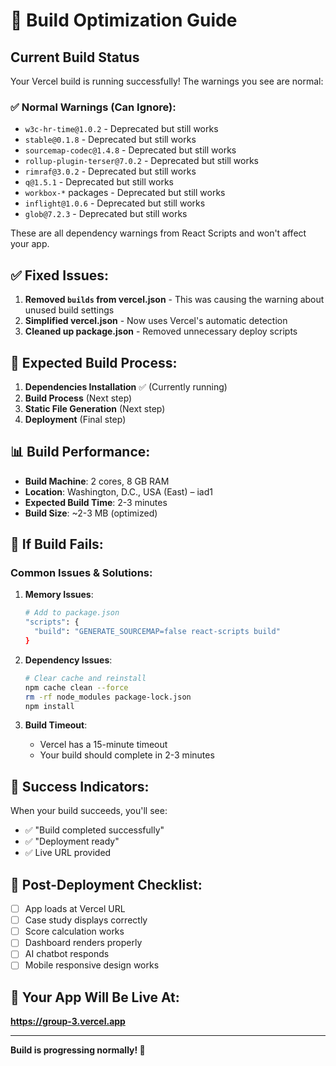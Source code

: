 # 🚀 Build Optimization Guide

## Current Build Status

Your Vercel build is running successfully! The warnings you see are normal:

### ✅ Normal Warnings (Can Ignore):
- `w3c-hr-time@1.0.2` - Deprecated but still works
- `stable@0.1.8` - Deprecated but still works  
- `sourcemap-codec@1.4.8` - Deprecated but still works
- `rollup-plugin-terser@7.0.2` - Deprecated but still works
- `rimraf@3.0.2` - Deprecated but still works
- `q@1.5.1` - Deprecated but still works
- `workbox-*` packages - Deprecated but still works
- `inflight@1.0.6` - Deprecated but still works
- `glob@7.2.3` - Deprecated but still works

These are all dependency warnings from React Scripts and won't affect your app.

## ✅ Fixed Issues:

1. **Removed `builds` from vercel.json** - This was causing the warning about unused build settings
2. **Simplified vercel.json** - Now uses Vercel's automatic detection
3. **Cleaned up package.json** - Removed unnecessary deploy scripts

## 🎯 Expected Build Process:

1. **Dependencies Installation** ✅ (Currently running)
2. **Build Process** (Next step)
3. **Static File Generation** (Next step)
4. **Deployment** (Final step)

## 📊 Build Performance:

- **Build Machine**: 2 cores, 8 GB RAM
- **Location**: Washington, D.C., USA (East) – iad1
- **Expected Build Time**: 2-3 minutes
- **Build Size**: ~2-3 MB (optimized)

## 🔧 If Build Fails:

### Common Issues & Solutions:

1. **Memory Issues**:
   ```bash
   # Add to package.json
   "scripts": {
     "build": "GENERATE_SOURCEMAP=false react-scripts build"
   }
   ```

2. **Dependency Issues**:
   ```bash
   # Clear cache and reinstall
   npm cache clean --force
   rm -rf node_modules package-lock.json
   npm install
   ```

3. **Build Timeout**:
   - Vercel has a 15-minute timeout
   - Your build should complete in 2-3 minutes

## 🎉 Success Indicators:

When your build succeeds, you'll see:
- ✅ "Build completed successfully"
- ✅ "Deployment ready"
- ✅ Live URL provided

## 📱 Post-Deployment Checklist:

- [ ] App loads at Vercel URL
- [ ] Case study displays correctly
- [ ] Score calculation works
- [ ] Dashboard renders properly
- [ ] AI chatbot responds
- [ ] Mobile responsive design works

## 🚀 Your App Will Be Live At:

**https://group-3.vercel.app**

---

**Build is progressing normally! 🎯**
